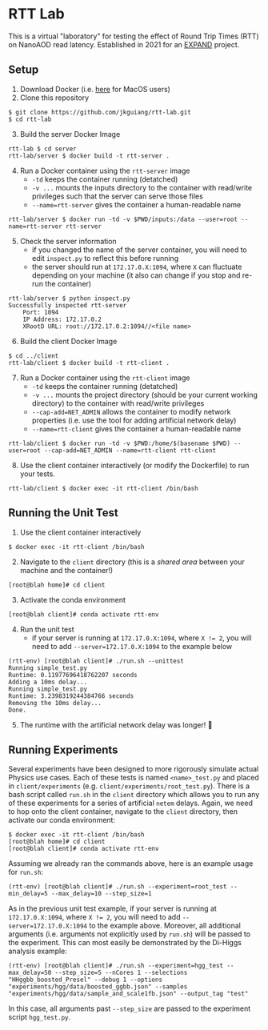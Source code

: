 # RTT Lab
This is a virtual "laboratory" for testing the effect of Round Trip Times (RTT) on NanoAOD read latency. Established in 2021 for an [EXPAND](https://center.ucsd.edu/programs/EXPAND.html) project.

## Setup
1. Download Docker (i.e. [here](https://docs.docker.com/docker-for-mac/install/) for MacOS users)
2. Clone this repository
```
$ git clone https://github.com/jkguiang/rtt-lab.git
$ cd rtt-lab
```
3. Build the server Docker Image
```
rtt-lab $ cd server
rtt-lab/server $ docker build -t rtt-server .
```
4. Run a Docker container using the `rtt-server` image
      - `-td` keeps the container running (detatched)
      - `-v ...` mounts the inputs directory to the container with read/write privileges such that the server can serve those files
      - `--name=rtt-server` gives the container a human-readable name
```
rtt-lab/server $ docker run -td -v $PWD/inputs:/data --user=root --name=rtt-server rtt-server
```
5. Check the server information
      - if you changed the name of the server container, you will need to edit `inspect.py` to reflect this before running
      - the server should run at `172.17.0.X:1094`, where `X` can fluctuate depending on your machine (it also can change if you stop and re-run the container)
```
rtt-lab/server $ python inspect.py
Successfully inspected rtt-server
    Port: 1094
    IP Address: 172.17.0.2
    XRootD URL: root://172.17.0.2:1094//<file name>
```
6. Build the client Docker Image
```
$ cd ../client
rtt-lab/client $ docker build -t rtt-client .
```
7. Run a Docker container using the `rtt-client` image
      - `-td` keeps the container running (detatched)
      - `-v ...` mounts the project directory (should be your current working directory) to the container with read/write privileges
      - `--cap-add=NET_ADMIN` allows the container to modify network properties (i.e. use the tool for adding artificial network delay)
      - `--name=rtt-client` gives the container a human-readable name
```
rtt-lab/client $ docker run -td -v $PWD:/home/$(basename $PWD) --user=root --cap-add=NET_ADMIN --name=rtt-client rtt-client
```
8. Use the client container interactively (or modify the Dockerfile) to run your tests.
```
rtt-lab/client $ docker exec -it rtt-client /bin/bash
```

## Running the Unit Test
1. Use the client container interactively
```
$ docker exec -it rtt-client /bin/bash
```
2. Navigate to the `client` directory (this is a *shared area* between your machine and the container!)
```
[root@blah home]# cd client
```
3. Activate the conda environment
```
[root@blah client]# conda activate rtt-env
```
4. Run the unit test
      - if your server is running at `172.17.0.X:1094`, where `X != 2`, you will need to add `--server=172.17.0.X:1094` to the example below
```
(rtt-env) [root@blah client]# ./run.sh --unittest
Running simple_test.py
Runtime: 0.11977696418762207 seconds
Adding a 10ms delay...
Running simple_test.py
Runtime: 3.2398319244384766 seconds
Removing the 10ms delay...
Done.
```
5. The runtime with the artificial network delay was longer! :tada:

## Running Experiments
Several experiments have been designed to more rigorously simulate actual Physics use cases. Each of these tests is named `<name>_test.py` and placed in `client/experiments` (e.g. `client/experiments/root_test.py`). There is a bash script called `run.sh` in the `client` directory which allows you to run any of these experiments for a series of artificial `netem` delays. Again, we need to hop onto the client container, navigate to the `client` directory, then activate our conda environment:
```
$ docker exec -it rtt-client /bin/bash
[root@blah home]# cd client
[root@blah client]# conda activate rtt-env
```
Assuming we already ran the commands above, here is an example usage for `run.sh`:
```
(rtt-env) [root@blah client]# ./run.sh --experiment=root_test --min_delay=5 --max_delay=10 --step_size=1
```
As in the previous unit test example, if your server is running at `172.17.0.X:1094`, where `X != 2`, you will need to add `--server=172.17.0.X:1094` to the example above. Moreover, all additional arguments (i.e. arguments not explicitly used by `run.sh`) will be passed to the experiment. This can most easily be demonstrated by the Di-Higgs analysis example:
```
(rtt-env) [root@blah client]# ./run.sh --experiment=hgg_test --max_delay=50 --step_size=5 --nCores 1 --selections "HHggbb_boosted_Presel" --debug 1 --options "experiments/hgg/data/boosted_ggbb.json" --samples "experiments/hgg/data/sample_and_scale1fb.json" --output_tag "test"
```
In this case, all arguments past `--step_size` are passed to the experiment script `hgg_test.py`.
